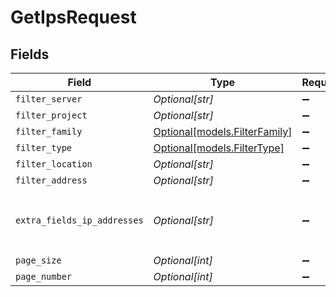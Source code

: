 # GetIpsRequest


## Fields

| Field                                                                                                                                                                   | Type                                                                                                                                                                    | Required                                                                                                                                                                | Description                                                                                                                                                             |
| ----------------------------------------------------------------------------------------------------------------------------------------------------------------------- | ----------------------------------------------------------------------------------------------------------------------------------------------------------------------- | ----------------------------------------------------------------------------------------------------------------------------------------------------------------------- | ----------------------------------------------------------------------------------------------------------------------------------------------------------------------- |
| `filter_server`                                                                                                                                                         | *Optional[str]*                                                                                                                                                         | :heavy_minus_sign:                                                                                                                                                      | The server ID to filter by                                                                                                                                              |
| `filter_project`                                                                                                                                                        | *Optional[str]*                                                                                                                                                         | :heavy_minus_sign:                                                                                                                                                      | The project ID or Slug to filter by                                                                                                                                     |
| `filter_family`                                                                                                                                                         | [Optional[models.FilterFamily]](../models/filterfamily.md)                                                                                                              | :heavy_minus_sign:                                                                                                                                                      | The protocol family to filter by                                                                                                                                        |
| `filter_type`                                                                                                                                                           | [Optional[models.FilterType]](../models/filtertype.md)                                                                                                                  | :heavy_minus_sign:                                                                                                                                                      | The protocol type to filter by                                                                                                                                          |
| `filter_location`                                                                                                                                                       | *Optional[str]*                                                                                                                                                         | :heavy_minus_sign:                                                                                                                                                      | The site slug to filter by                                                                                                                                              |
| `filter_address`                                                                                                                                                        | *Optional[str]*                                                                                                                                                         | :heavy_minus_sign:                                                                                                                                                      | The address of IP to filter by starts_with                                                                                                                              |
| `extra_fields_ip_addresses`                                                                                                                                             | *Optional[str]*                                                                                                                                                         | :heavy_minus_sign:                                                                                                                                                      | The `region` and `server` are provided as extra attributes that is lazy loaded. To request it, just set `extra_fields[ip_addresses]=region,server` in the query string. |
| `page_size`                                                                                                                                                             | *Optional[int]*                                                                                                                                                         | :heavy_minus_sign:                                                                                                                                                      | Number of items to return per page                                                                                                                                      |
| `page_number`                                                                                                                                                           | *Optional[int]*                                                                                                                                                         | :heavy_minus_sign:                                                                                                                                                      | Page number to return (starts at 1)                                                                                                                                     |